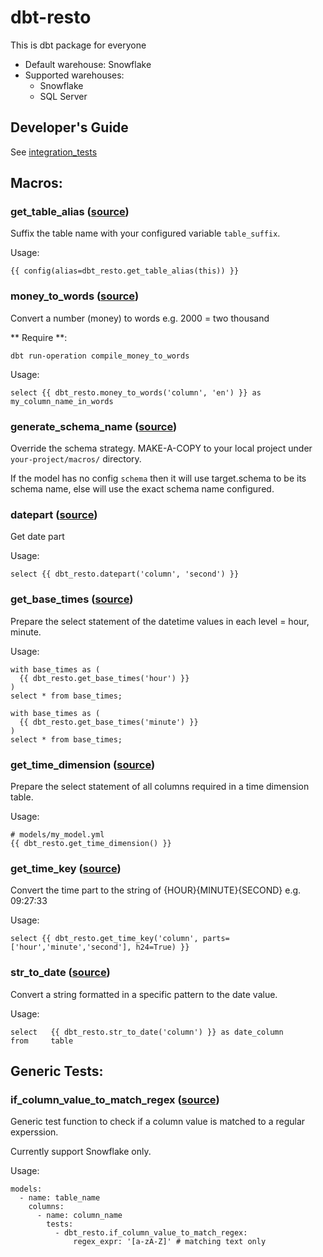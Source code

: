 # dbt-resto
This is dbt package for everyone
- Default warehouse: Snowflake
- Supported warehouses:
    - Snowflake
    - SQL Server

## Developer's Guide
See [integration_tests](./integration_tests/README.md)

## Macros:
### get_table_alias ([source](/macros/config/get_table_alias.sql))
  Suffix the table name with your configured variable `table_suffix`.

  Usage:
  ```
  {{ config(alias=dbt_resto.get_table_alias(this)) }}
  ```

### money_to_words ([source](/macros/num2words/money_to_words.sql))
  Convert a number (money) to words e.g. 2000 = two thousand

  ** Require **:
  ```
  dbt run-operation compile_money_to_words
  ```

  Usage:
  ```
  select {{ dbt_resto.money_to_words('column', 'en') }} as my_column_name_in_words
  ```

### generate_schema_name ([source](/macros/override_default/generate_schema_name.sql))
  Override the schema strategy. MAKE-A-COPY to your local project under `your-project/macros/` directory.

  If the model has no config `schema` then it will use target.schema to be its schema name, else will use the exact schema name configured.

### datepart ([source](/macros/sql/datepart.sql))
  Get date part

  Usage:
  ```
  select {{ dbt_resto.datepart('column', 'second') }}
  ```

### get_base_times ([source](/macros/sql/get_base_times.sql))
  Prepare the select statement of the datetime values in each level = hour, minute.

  Usage:
  ```
  with base_times as (
    {{ dbt_resto.get_base_times('hour') }}
  )
  select * from base_times;

  with base_times as (
    {{ dbt_resto.get_base_times('minute') }}
  )
  select * from base_times;
  ```

### get_time_dimension ([source](/macros/sql/get_time_dimension.sql))
  Prepare the select statement of all columns required in a time dimension table.

  Usage:
  ```
  # models/my_model.yml
  {{ dbt_resto.get_time_dimension() }}
  ```

### get_time_key ([source](/macros/sql/get_time_key.sql))
  Convert the time part to the string of {HOUR}{MINUTE}{SECOND} e.g. 09:27:33

  Usage:
  ```
  select {{ dbt_resto.get_time_key('column', parts=['hour','minute','second'], h24=True) }}
  ```

### str_to_date ([source](/macros/sql/str_to_date.sql))
  Convert a string formatted in a specific pattern to the date value.

  Usage:
  ```
  select   {{ dbt_resto.str_to_date('column') }} as date_column
  from     table
  ```


## Generic Tests:
### if_column_value_to_match_regex ([source](/macros/generic_test/if_column_value_to_match_regex.sql))
  Generic test function to check if a column value is matched to a regular experssion.

  Currently support Snowflake only.

  Usage:
  ```
  models:
    - name: table_name
      columns:
        - name: column_name
          tests:
            - dbt_resto.if_column_value_to_match_regex:
                regex_expr: '[a-zA-Z]' # matching text only
  ```
